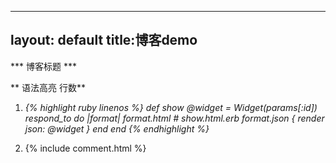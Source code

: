 ------
layout: default
title:博客demo
---

*** 博客标题 ***

** 语法高亮 行数**

1. *{% highlight ruby linenos %}
def show
  @widget = Widget(params[:id])
  respond_to do |format|
    format.html # show.html.erb
    format.json { render json: @widget }
  end
end
{% endhighlight %}*

2. {% include comment.html %}
